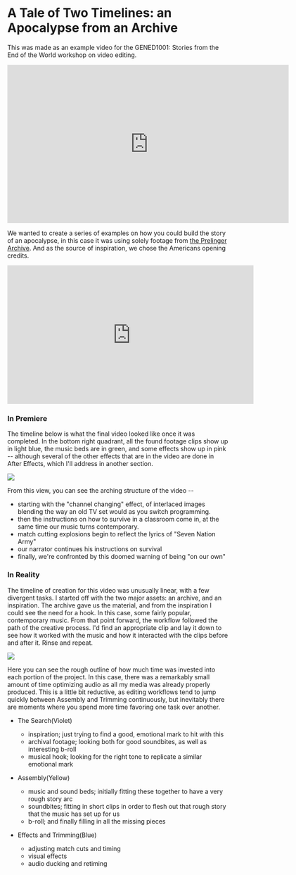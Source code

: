 # A Tale of Two Timelines: an Apocalypse from an Archive

This was made as an example video for the GENED1001: Stories from the End of the World workshop on video editing.

<iframe src="https://player.vimeo.com/video/481384465" width="640" height="360" frameborder="0" allow="autoplay; fullscreen" allowfullscreen></iframe>

We wanted to create a series of examples on how you could build the story of an apocalypse, in this case it was using solely footage from [the Prelinger Archive](https://archive.org/). And as the source of inspiration, we chose the Americans opening credits.

<iframe width="560" height="315" src="https://www.youtube.com/embed/20sAhKwWeJQ" frameborder="0" allow="accelerometer; autoplay; clipboard-write; encrypted-media; gyroscope; picture-in-picture" allowfullscreen></iframe>

### In Premiere

The timeline below is what the final video looked like once it was completed. In the bottom right quadrant, all the found footage clips show up in light blue, the music beds are in green, and some effects show up in pink -- although several of the other effects that are in the video are done in After Effects, which I'll address in another section.

![](https://files.slack.com/files-pri/T0HTW3H0V-F01FC2F8BPF/screen_shot_2020-11-24_at_9.18.59_am.png?pub_secret=e9dc4c1a11)

From this view, you can see the arching structure of the video --
   - starting with the "channel changing" effect, of interlaced images blending the way an old TV set would as you switch programming.
   - then the instructions on how to survive in a classroom come in, at the same time our music turns contemporary.
   - match cutting explosions begin to reflect the lyrics of "Seven Nation Army"
   - our narrator continues his instructions on survival
   - finally, we're confronted by this doomed warning of being "on our own"

### In Reality

The timeline of creation for this video was unusually linear, with a few divergent tasks. I started off with the two major assets: an archive, and an inspiration. The archive gave us the material, and from the inspiration I could see the need for a hook. In this case, some fairly popular, contemporary music. From that point forward, the workflow followed the path of the creative process. I'd find an appropriate clip and lay it down to see how it worked with the music and how it interacted with the clips before and after it. Rinse and repeat.

[![](https://files.slack.com/files-pri/T0HTW3H0V-F01F8CYJGFQ/screen_shot_2020-11-24_at_10.29.34_am.png?pub_secret=1a940b6de8)](https://files.slack.com/files-pri/T0HTW3H0V-F01F8CYJGFQ/screen_shot_2020-11-24_at_10.29.34_am.png?pub_secret=1a940b6de8)

Here you can see the rough outline of how much time was invested into each portion of the project. In this case, there was a remarkably small amount of time optimizing audio as all my media was already properly produced. This is a little bit reductive, as editing workflows tend to jump quickly between Assembly and Trimming continuously, but inevitably there are moments where you spend more time favoring one task over another.

  - The Search(Violet)
    - inspiration; just trying to find a good, emotional mark to hit with this
    - archival footage; looking both for good soundbites, as well as interesting b-roll
    - musical hook; looking for the right tone to replicate a similar emotional mark

  - Assembly(Yellow)
    - music and sound beds; initially fitting these together to have a very rough story arc
    - soundbites; fitting in short clips in order to flesh out that rough story that the music has set up for us
    - b-roll; and finally filling in all the missing pieces

  - Effects and Trimming(Blue)
    - adjusting match cuts and timing
    - visual effects
    - audio ducking and retiming
